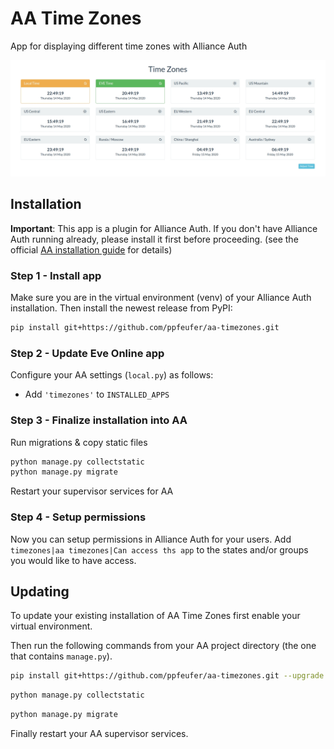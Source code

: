# AA Time Zones

App for displaying different time zones with Alliance Auth

![Time Zones](timezones/docs/time-zones.jpg)

## Installation

**Important**: This app is a plugin for Alliance Auth. If you don't have Alliance Auth running already, please install it first before proceeding. (see the official [AA installation guide](https://allianceauth.readthedocs.io/en/latest/installation/auth/allianceauth/) for details)

### Step 1 - Install app

Make sure you are in the virtual environment (venv) of your Alliance Auth installation. Then install the newest release from PyPI:

```bash
pip install git+https://github.com/ppfeufer/aa-timezones.git
```

### Step 2 - Update Eve Online app

Configure your AA settings (`local.py`) as follows:

- Add `'timezones'` to `INSTALLED_APPS`


### Step 3 - Finalize installation into AA

Run migrations & copy static files

```bash
python manage.py collectstatic
python manage.py migrate
```

Restart your supervisor services for AA

### Step 4 - Setup permissions

Now you can setup permissions in Alliance Auth for your users. Add ``timezones|aa timezones|Can access ths app`` to the states and/or groups you would like to have access.

## Updating

To update your existing installation of AA Time Zones first enable your virtual environment.

Then run the following commands from your AA project directory (the one that contains `manage.py`).

```bash
pip install git+https://github.com/ppfeufer/aa-timezones.git --upgrade
```

```bash
python manage.py collectstatic
```

```bash
python manage.py migrate
```

Finally restart your AA supervisor services.

